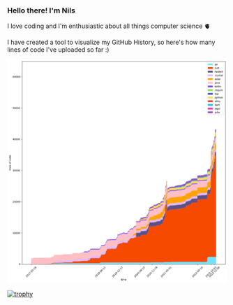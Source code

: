 ### Hello there! I'm Nils

I love coding and I'm enthusiastic about all things computer science 🫀

I have created a tool to visualize my GitHub History, so here's how many lines of code I've uploaded so far :)

![Graph showing amount of lines of code over time in different programming languages](./work.png)

[![trophy](https://github-profile-trophy.vercel.app/?username=nilsmartel&theme=onedark)](https://github.com/ryo-ma/github-profile-trophy)
